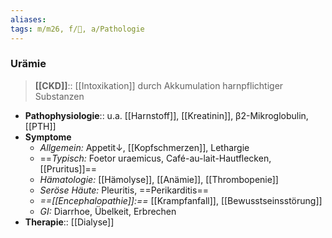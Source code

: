 ```yaml
---
aliases: 
tags: m/m26, f/🍺, a/Pathologie
---
```

### Urämie
> **[[CKD]]**:: [[Intoxikation]] durch Akkumulation harnpflichtiger Substanzen
- **Pathophysiologie**:: u.a. [[Harnstoff]], [[Kreatinin]], β2-Mikroglobulin, [[PTH]]
- **Symptome**
	- *Allgemein:* Appetit↓, [[Kopfschmerzen]], Lethargie
	- ==*Typisch:* Foetor uraemicus, Café-au-lait-Hautflecken, [[Pruritus]]==
	- *Hämatologie:* [[Hämolyse]], [[Anämie]], [[Thrombopenie]]
	- *Seröse Häute:* Pleuritis, ==Perikarditis==
	- *==[[Encephalopathie]]:==* [[Krampfanfall]], [[Bewusstseinsstörung]]
	- *GI:* Diarrhoe, Übelkeit, Erbrechen
- **Therapie**:: [[Dialyse]]
